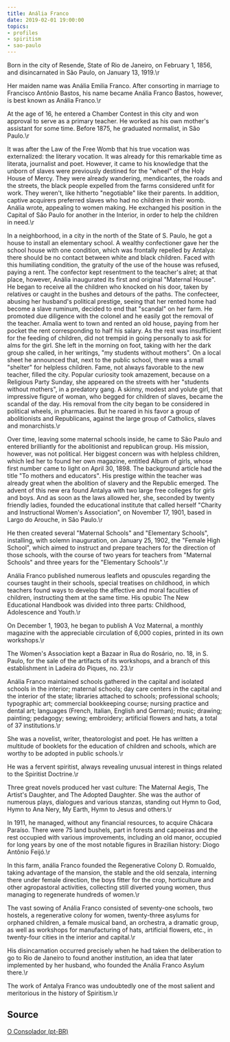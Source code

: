 ```yaml
---
title: Anália Franco
date: 2019-02-01 19:00:00
topics: 
- profiles
- spiritism
- sao-paulo
---
```


Born in the city of Resende, State of Rio de Janeiro, on February 1, 1856, and
disincarnated in São Paulo, on January 13, 1919.\r

Her maiden name was Anália Emilia Franco. After consorting in marriage to
Francisco Antônio Bastos, his name became Anália Franco Bastos, however, is best
known as Anália Franco.\r

At the age of 16, he entered a Chamber Contest in this city and won approval to
serve as a primary teacher. He worked as his own mother's assistant for some
time. Before 1875, he graduated normalist, in São Paulo.\r

It was after the Law of the Free Womb that his true vocation was externalized:
the literary vocation. It was already for this remarkable time as literata,
journalist and poet. However, it came to his knowledge that the unborn of slaves
were previously destined for the "wheel" of the Holy House of Mercy. They were
already wandering, mendicantes, the roads and the streets, the black people
expelled from the farms considered unfit for work. They weren't, like hitherto
"negotiable" like their parents. In addition, captive acquirers preferred slaves
who had no children in their womb. Anália wrote, appealing to women making. He
exchanged his position in the Capital of São Paulo for another in the Interior,
in order to help the children in need.\r

In a neighborhood, in a city in the north of the State of S. Paulo, he got a
house to install an elementary school. A wealthy confectioner gave her the
school house with one condition, which was frontally repelled by Antalya: there
should be no contact between white and black children. Faced with this
humiliating condition, the gratuity of the use of the house was refused, paying
a rent. The confector kept resentment to the teacher's alret; at that place,
however, Anália inaugurated its first and original "Maternal House". He began to
receive all the children who knocked on his door, taken by relatives or caught
in the bushes and detours of the paths. The confecteer, abusing her husband's
political prestige, seeing that her rented home had become a slave ruminum,
decided to end that "scandal" on her farm. He promoted due diligence with the
colonel and he easily got the removal of the teacher. Amalia went to town and
rented an old house, paying from her pocket the rent corresponding to half his
salary. As the rest was insufficient for the feeding of children, did not
trempid in going personally to ask for alms for the girl. She left in the
morning on foot, taking with her the dark group she called, in her writings, "my
students without mothers". On a local sheet he announced that, next to the
public school, there was a small "shelter" for helpless children. Fame, not
always favorable to the new teacher, filled the city. Popular curiosity took
amazement, because on a Religious Party Sunday, she appeared on the streets with
her "students without mothers", in a predatory gang. A skinny, modest and yolute
girl, that impressive figure of woman, who begged for children of slaves, became
the scandal of the day. His removal from the city began to be considered in
political wheels, in pharmacies. But he roared in his favor a group of
abolitionists and Republicans, against the large group of Catholics, slaves and
monarchists.\r

Over time, leaving some maternal schools inside, he came to São Paulo and
entered brilliantly for the abolitionist and republican group. His mission,
however, was not political. Her biggest concern was with helpless children,
which led her to found her own magazine, entitled Album of girls, whose first
number came to light on April 30, 1898. The background article had the title "To
mothers and educators". His prestige within the teacher was already great when
the abolition of slavery and the Republic emerged. The advent of this new era
found Antalya with two large free colleges for girls and boys. And as soon as
the laws allowed her, she, seconded by twenty friendly ladies, founded the
educational institute that called herself "Charity and Instructional Women's
Association", on November 17, 1901, based in Largo do Arouche, in São Paulo.\r

He then created several "Maternal Schools" and "Elementary Schools", installing,
with solemn inauguration, on January 25, 1902, the "Female High School", which
aimed to instruct and prepare teachers for the direction of those schools, with
the course of two years for teachers from "Maternal Schools" and three years for
the "Elementary Schools".\r

Anália Franco published numerous leaflets and opuscules regarding the courses
taught in their schools, special treatises on childhood, in which teachers found
ways to develop the affective and moral faculties of children, instructing them
at the same time. His opubic The New Educational Handbook was divided into three
parts: Childhood, Adolescence and Youth.\r

On December 1, 1903, he began to publish A Voz Maternal, a monthly magazine with
the appreciable circulation of 6,000 copies, printed in its own workshops.\r

The Women's Association kept a Bazaar in Rua do Rosário, no. 18, in S. Paulo,
for the sale of the artifacts of its workshops, and a branch of this
establishment in Ladeira do Piques, no. 23.\r

Anália Franco maintained schools gathered in the capital and isolated schools in
the interior; maternal schools; day care centers in the capital and the interior
of the state; libraries attached to schools; professional schools; typographic
art; commercial bookkeeping course; nursing practice and dental art; languages
(French, Italian, English and German); music; drawing; painting; pedagogy;
sewing; embroidery; artificial flowers and hats, a total of 37 institutions.\r

She was a novelist, writer, theatorologist and poet. He has written a multitude
of booklets for the education of children and schools, which are worthy to be
adopted in public schools.\r

He was a fervent spiritist, always revealing unusual interest in things related
to the Spiritist Doctrine.\r

Three great novels produced her vast culture: The Maternal Aegis, The Artist's
Daughter, and The Adopted Daughter. She was the author of numerous plays,
dialogues and various stanzas, standing out Hymn to God, Hymn to Ana Nery, My
Earth, Hymn to Jesus and others.\r

In 1911, he managed, without any financial resources, to acquire Chácara
Paraíso. There were 75 land bushels, part in forests and capoeiras and the rest
occupied with various improvements, including an old manor, occupied for long
years by one of the most notable figures in Brazilian history: Diogo Antônio
Feijó.\r

In this farm, anália Franco founded the Regenerative Colony D. Romualdo, taking
advantage of the mansion, the stable and the old senzala, interning there under
female direction, the boys fitter for the crop, horticulture and other
agropastoral activities, collecting still diverted young women, thus managing to
regenerate hundreds of women.\r

The vast sowing of Anália Franco consisted of seventy-one schools, two hostels,
a regenerative colony for women, twenty-three asylums for orphaned children, a
female musical band, an orchestra, a dramatic group, as well as workshops for
manufacturing of hats, artificial flowers, etc., in twenty-four cities in the
interior and capital.\r

His disincarnation occurred precisely when he had taken the deliberation to go
to Rio de Janeiro to found another institution, an idea that later implemented
by her husband, who founded the Anália Franco Asylum there.\r

The work of Antalya Franco was undoubtedly one of the most salient and
meritorious in the history of Spiritism.\r


## Source
[O Consolador (pt-BR)](http://www.oconsolador.com.br/linkfixo/biografias/analiafranco.html)



